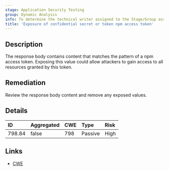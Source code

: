 ```yaml
---
stage: Application Security Testing
group: Dynamic Analysis
info: To determine the technical writer assigned to the Stage/Group associated with this page, see https://handbook.gitlab.com/handbook/product/ux/technical-writing/#assignments
title: 'Exposure of confidential secret or token npm access token'
---
```


## Description

The response body contains content that matches the pattern of a npm access token.
Exposing this value could allow attackers to gain access to all resources granted by this token.

## Remediation

Review the response body content and remove any exposed values.

## Details

| ID | Aggregated | CWE | Type | Risk |
|:---|:-----------|:----|:-----|:-----|
| 798.84 | false | 798 | Passive | High |

## Links

- [CWE](https://cwe.mitre.org/data/definitions/798.html)
